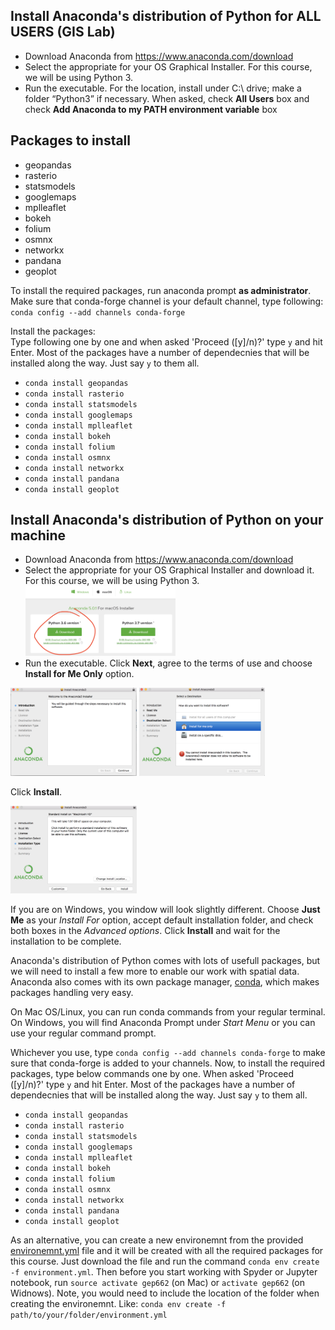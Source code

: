 ## Install Anaconda's distribution of Python for **ALL USERS** (GIS Lab)
* Download Anaconda from https://www.anaconda.com/download
* Select the appropriate for your OS Graphical Installer. For this course, we will be using Python 3.
* Run the executable. For the location, install under C:\ drive; make a folder “Python3” if necessary.
  When asked, check **All Users** box and check **Add Anaconda to my PATH environment variable** box

## Packages to install
* geopandas
* rasterio
* statsmodels
* googlemaps
* mplleaflet
* bokeh
* folium
* osmnx
* networkx
* pandana 
* geoplot

To install the required packages, run anaconda prompt **as administrator**.
Make sure that conda-forge channel is your default channel, type following:  
`conda config --add channels conda-forge`

Install the packages:    
Type following one by one and when asked 'Proceed ([y]/n)?' type `y` and hit Enter. Most of the packages have a number of dependecnies that will be installed along the way. Just say `y` to them all.
* `conda install geopandas`
* `conda install rasterio`
* `conda install statsmodels`
* `conda install googlemaps`
* `conda install mplleaflet`
* `conda install bokeh`
* `conda install folium`
* `conda install osmnx`
* `conda install networkx`
* `conda install pandana`
* `conda install geoplot`


## Install Anaconda's distribution of Python on your machine
* Download Anaconda from https://www.anaconda.com/download
* Select the appropriate for your OS Graphical Installer and download it. For this course, we will be using Python 3.
  <img src='img/anaconda_py3.png' width="50%">
* Run the executable. Click **Next**, agree to the terms of use and choose **Install for Me Only** option. 

<img src='https://github.com/anastasiaclark/GEP662_Spring2018/blob/master/img/step1.png' width="40%"> 
<img src='https://github.com/anastasiaclark/GEP662_Spring2018/blob/master/img/step2.png' width="40%"> 

Click **Install**.

<img src='https://github.com/anastasiaclark/GEP662_Spring2018/blob/master/img/step3.png' width="40%"> 

If you are on Windows, you window will look slightly different. Choose **Just Me** as your *Install For* option, accept default installation folder, and check both boxes in the *Advanced options*. 
Click **Install** and wait for the installation to be complete.

Anaconda's distribution of Python comes with lots of usefull packages, but we will need to install a few more to enable our work with spatial data. Anaconda also comes with its own package manager, [conda](https://conda.io/docs/user-guide/concepts.html#conda-packages), which makes packages handling very easy.  

On Mac OS/Linux, you can run conda commands from your regular terminal. On Windows, you will find Anaconda Prompt under *Start Menu* or you can use your regular command prompt.  

Whichever you use, type `conda config --add channels conda-forge` to make sure that conda-forge is added to your channels. Now, to install the required packages, type below commands one by one. When asked 'Proceed ([y]/n)?' type `y` and hit Enter. Most of the packages have a number of dependecnies that will be installed along the way. Just say `y` to them all.

* `conda install geopandas`
* `conda install rasterio`
* `conda install statsmodels`
* `conda install googlemaps`
* `conda install mplleaflet`
* `conda install bokeh`
* `conda install folium`
* `conda install osmnx`
* `conda install networkx`
* `conda install pandana`
* `conda install geoplot`

As an alternative, you can create a new environemnt from the provided [environemnt.yml](https://github.com/anastasiaclark/GEP662_Spring2018/blob/master/environment.yml) file and it will be created with all the required packages for this course. Just download the file and run the command `conda env create -f environment.yml`. Then before you start working with Spyder or Jupyter notebook, run `source activate gep662` (on Mac) or `activate gep662` (on Widnows). Note, you would need to include the location of the folder when creating the environemnt. Like:
`conda env create -f path/to/your/folder/environment.yml`

